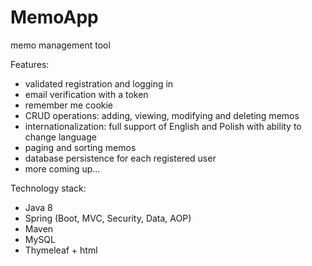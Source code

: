 # MemoApp
memo management tool

Features:
- validated registration and logging in
- email verification with a token
- remember me cookie
- CRUD operations: adding, viewing, modifying and deleting memos
- internationalization: full support of English and Polish with ability to change language
- paging and sorting memos
- database persistence for each registered user
- more coming up...

Technology stack:
- Java 8
- Spring (Boot, MVC, Security, Data, AOP)
- Maven
- MySQL
- Thymeleaf + html
